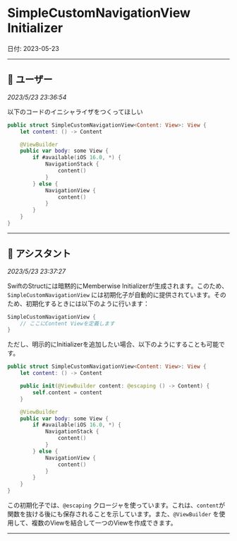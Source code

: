 # SimpleCustomNavigationView Initializer

日付: 2023-05-23

---

## 👤 ユーザー
*2023/5/23 23:36:54*

以下のコードのイニシャライザをつくってほしい

```swift
public struct SimpleCustomNavigationView<Content: View>: View {
    let content: () -> Content

    @ViewBuilder
    public var body: some View {
        if #available(iOS 16.0, *) {
            NavigationStack {
                content()
            }
        } else {
            NavigationView {
                content()
            }
        }
    }
}

```

---

## 🤖 アシスタント
*2023/5/23 23:37:27*

SwiftのStructには暗黙的にMemberwise Initializerが生成されます。このため、`SimpleCustomNavigationView` には初期化子が自動的に提供されています。そのため、初期化するときには以下のように行います：

```swift
SimpleCustomNavigationView {
    // ここにContent Viewを定義します
}
```

ただし、明示的にInitializerを追加したい場合、以下のようにすることも可能です。

```swift
public struct SimpleCustomNavigationView<Content: View>: View {
    let content: () -> Content

    public init(@ViewBuilder content: @escaping () -> Content) {
        self.content = content
    }

    @ViewBuilder
    public var body: some View {
        if #available(iOS 16.0, *) {
            NavigationStack {
                content()
            }
        } else {
            NavigationView {
                content()
            }
        }
    }
}
```

この初期化子では、`@escaping` クロージャを使っています。これは、`content`が関数を抜ける後にも保存されることを示しています。また、`@ViewBuilder` を使用して、複数のViewを結合して一つのViewを作成できます。

---
